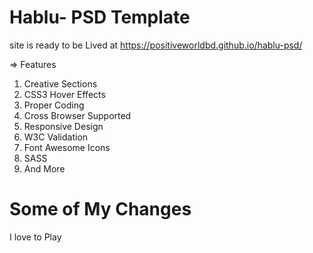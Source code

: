 # Hablu- PSD Template
site is ready to be Lived at https://positiveworldbd.github.io/hablu-psd/

⇒ Features
1. Creative Sections
2. CSS3 Hover Effects
3. Proper Coding
4. Cross Browser Supported
5. Responsive Design
6. W3C Validation
7. Font Awesome Icons
8. SASS
9. And More

# Some of My Changes
I love to Play
